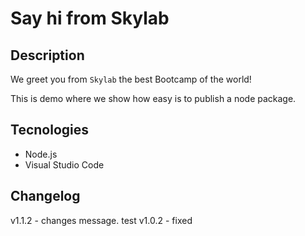 # Say hi from Skylab

## Description

We greet you from `Skylab` the best Bootcamp of the world!

This is demo where we show how easy is to publish a node package.

## Tecnologies

- Node.js
- Visual Studio Code

## Changelog

v1.1.2 - changes message. test
v1.0.2 - fixed

